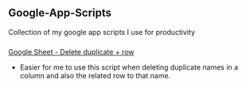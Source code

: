 ## Google-App-Scripts
Collection of my google app scripts I use for productivity

###
[Google Sheet - Delete duplicate + row](delete-duplicates-plus-row.js)
- Easier for me to use this script when deleting duplicate names in a column and also the related row to that name. 

